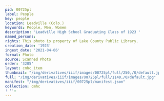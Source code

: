 ```yaml
---
pid: 00725pl
label: People
key: people
location: Leadville (Colo.)
keywords: People, Men, Women
description: 'Leadville High School Graduating Class of 1923 '
named_persons: 
rights: This photo is property of Lake County Public Library.
creation_date: '1923'
ingest_date: '2021-04-06'
format: Photo
source: Scanned Photo
order: '3285'
layout: cmhc_item
thumbnail: "/img/derivatives/iiif/images/00725pl/full/250,/0/default.jpg"
full: "/img/derivatives/iiif/images/00725pl/full/1140,/0/default.jpg"
manifest: "/img/derivatives/iiif/00725pl/manifest.json"
collection: cmhc
! '': 
---
```

